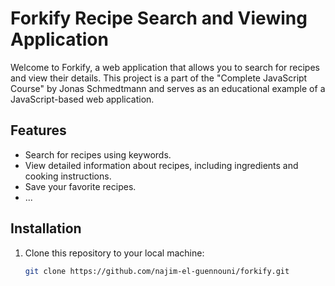 # Forkify Recipe Search and Viewing Application

Welcome to Forkify, a web application that allows you to search for recipes and view their details. This project is a part of the "Complete JavaScript Course" by Jonas Schmedtmann and serves as an educational example of a JavaScript-based web application.

## Features

- Search for recipes using keywords.
- View detailed information about recipes, including ingredients and cooking instructions.
- Save your favorite recipes.
- ...

## Installation

1. Clone this repository to your local machine:

   ```bash
   git clone https://github.com/najim-el-guennouni/forkify.git
